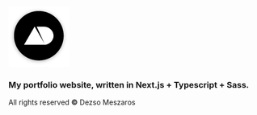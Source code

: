![logo](https://github.com/meszarosdezso/Self-site/blob/master/client/public/logo120.png?raw=true)

### My portfolio website, written in Next.js + Typescript + Sass.

All rights reserved **©** Dezso Meszaros
